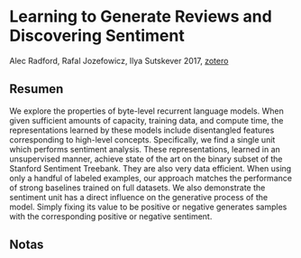 # Learning to Generate Reviews and Discovering Sentiment

Alec Radford, Rafal Jozefowicz, Ilya Sutskever 2017, [zotero](zotero://select/items/@radford&al2017)

## Resumen

We explore the properties of byte-level recurrent language models. When given sufficient amounts of capacity, training data, and compute time, the representations learned by these models include disentangled features corresponding to high-level concepts. Specifically, we find a single unit which performs sentiment analysis. These representations, learned in an unsupervised manner, achieve state of the art on the binary subset of the Stanford Sentiment Treebank. They are also very data efficient. When using only a handful of labeled examples, our approach matches the performance of strong baselines trained on full datasets. We also demonstrate the sentiment unit has a direct influence on the generative process of the model. Simply fixing its value to be positive or negative generates samples with the corresponding positive or negative sentiment.

## Notas
